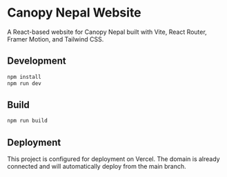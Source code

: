 # Canopy Nepal Website

A React-based website for Canopy Nepal built with Vite, React Router, Framer
Motion, and Tailwind CSS.

## Development

```bash
npm install
npm run dev
```

## Build

```bash
npm run build
```

## Deployment

This project is configured for deployment on Vercel. The domain is already
connected and will automatically deploy from the main branch.
